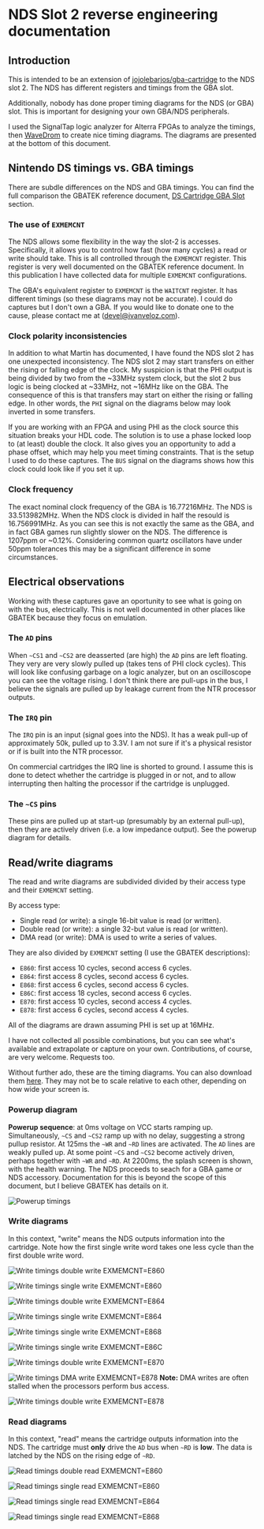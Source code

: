 # NDS Slot 2 reverse engineering documentation

## Introduction
This is intended to be an extension of [jojolebarjos/gba-cartridge](https://github.com/jojolebarjos/gba-cartridge) to the NDS slot 2. The NDS has different registers and timings from the GBA slot.

Additionally, nobody has done proper timing diagrams for the NDS (or GBA) slot. This is important for designing your own GBA/NDS peripherals. 

I used the SignalTap logic analyzer for Alterra FPGAs to analyze the timings, then [WaveDrom](https://wavedrom.com) to create nice timing diagrams. The diagrams are presented at the bottom of this document.

## Nintendo DS timings vs. GBA timings

There are subdle differences on the NDS and GBA timings. You can find the full comparison the GBATEK reference document, [DS Cartridge GBA Slot](https://problemkaputt.de/gbatek.htm#dscartridgegbaslot) section.

### The use of `EXMEMCNT`
The NDS allows some flexibility in the way the slot-2 is accesses. Specifically, it allows you to control how fast (how many cycles) a read or write should take. This is all controlled through the `EXMEMCNT` register. This register is very well documented on the GBATEK reference document. In this publication I have collected data for multiple `EXMEMCNT` configurations. 

The GBA's equivalent register to `EXMEMCNT` is the `WAITCNT` register. It has different timings (so these diagrams may not be accurate). I could do captures but I don't own a GBA. If you would like to donate one to the cause, please contact me at ([devel@ivanveloz.com](mailto:devel@ivanveloz.com)).

### Clock polarity inconsistencies
In addition to what Martin has documented, I have found the NDS slot 2 has one unexpected inconsistency. The NDS slot 2 may start transfers on either the rising or falling edge of the clock. My suspicion is that the PHI output is being divided by two from the ~33MHz system clock, but the slot 2 bus logic is being clocked at ~33MHz, not ~16MHz like on the GBA. The consequence of this is that transfers may start on either the rising or falling edge. In other words, the `PHI` signal on the diagrams below may look inverted in some transfers.

If you are working with an FPGA and using PHI as the clock source this situation breaks your HDL code. The solution is to use a phase locked loop to (at least) double the clock. It also gives you an opportunity to add a phase offset, which may help you meet timing constraints. That is the setup I used to do these captures. The `BUS` signal on the diagrams shows how this clock could look like if you set it up.

### Clock frequency
The exact nominal clock frequency of the GBA is 16.77216MHz. The NDS is 33.513982MHz. When the NDS clock is divided in half the resould is 16.756991MHz. As you can see this is not exactly the same as the GBA, and in fact GBA games run slightly slower on the NDS. The difference is 1207ppm or ~0.12%. Considering common quartz oscillators have under 50ppm tolerances this may be a significant difference in some circumstances.

## Electrical observations
Working with these captures gave an oportunity to see what is going on with the bus, electrically. This is not well documented in other places like GBATEK because they focus on emulation.

### The `AD` pins
When `~CS1` and `~CS2` are deasserted (are high) the `AD` pins are left floating. They very are very slowly pulled up (takes tens of PHI clock cycles). This will look like confusing garbage on a logic analyzer, but on an oscilloscope you can see the voltage rising. I don't think there are pull-ups in the bus, I believe the signals are pulled up by leakage current from the NTR processor outputs.

### The `IRQ` pin
The `IRQ` pin is an input (signal goes into the NDS). It has a weak pull-up of approximately 50k, pulled up to 3.3V. I am not sure if it's a physical resistor or if is built into the NTR processor.

On commercial cartridges the IRQ line is shorted to ground. I assume this is done to detect whether the cartridge is plugged in or not, and to allow interrupting then halting the processor if the cartridge is unplugged.

### The `~CS` pins
These pins are pulled up at start-up (presumably by an external pull-up), then they are actively driven (i.e. a low impedance output). See the powerup diagram for details.

## Read/write diagrams

The read and write diagrams are subdivided divided by their access type and their `EXMEMCNT` setting.

By access type:
- Single read (or write): a single 16-bit value is read (or written).
- Double read (or write): a single 32-but value is read (or written).
- DMA read (or write):  DMA is used to write a series of values.

They are also divided by `EXMEMCNT` setting (I use the GBATEK descriptions):
- `E860`: first access 10 cycles, second access 6 cycles.
- `E864`: first access 8 cycles, second access 6 cycles.
- `E868`: first access 6 cycles, second access 6 cycles.
- `E86C`: first access 18 cycles, second access 6 cycles.
- `E870`: first access 10 cycles, second access 4 cycles.
- `E878`: first access 6 cycles, second access 4 cycles.

All of the diagrams are drawn assuming PHI is set up at 16MHz.

I have not collected all possible combinations, but you can see what's available and extrapolate or capture on your own. Contributions, of course, are very welcome. Requests too.

Without further ado, these are the timing diagrams. You can also download them [here](https://github.com/IvanVeloz/nds-slot2/tree/gh-pages). They may not be to scale relative to each other, depending on how wide your screen is.

### Powerup diagram

**Powerup sequence**: at 0ms voltage on VCC starts ramping up. Simultaneously, `~CS` and `~CS2` ramp up with no delay, suggesting a strong pullup resistor. At 125ms the `~WR` and `~RD` lines are activated. The `AD` lines are weakly pulled up. At some point `~CS` and `~CS2` become actively driven, perhaps together with `~WR` and `~RD`. At 2200ms, the splash screen is shown, with the health warning. The NDS proceeds to seach for a GBA game or NDS accessory. Documentation for this is beyond the scope of this document, but I believe GBATEK has details on it.

![Powerup timings](https://ivanveloz.github.io/nds-slot2/powerup.svg)

### Write diagrams
In this context, "write" means the NDS outputs information into the cartridge. Note how the first single write word takes one less cycle than the first double write word.

![Write timings double write EXMEMCNT=E860](https://ivanveloz.github.io/nds-slot2/E860-doublewrite-GBA_BUS.svg)

![Write timings single write EXMEMCNT=E860](https://ivanveloz.github.io/nds-slot2/E860-singlewrite-GBA_BUS.svg)

![Write timings double write EXMEMCNT=E864](https://ivanveloz.github.io/nds-slot2/E864-doublewrite-GBA_BUS.svg)

![Write timings single write EXMEMCNT=E864](https://ivanveloz.github.io/nds-slot2/E864-singlewrite-GBA_BUS.svg)

![Write timings single write EXMEMCNT=E868](https://ivanveloz.github.io/nds-slot2/E868-singlewrite-GBA_BUS.svg)

![Write timings single write EXMEMCNT=E86C](https://ivanveloz.github.io/nds-slot2/E86C-singlewrite-GBA_BUS.svg)

![Write timings double write EXMEMCNT=E870](https://ivanveloz.github.io/nds-slot2/E870-doublewrite-GBA_BUS.svg)

![Write timings DMA write EXMEMCNT=E878](https://ivanveloz.github.io/nds-slot2/E878-dmawrite-GBA_BUS.svg)
**Note:** DMA writes are often stalled when the processors perform bus access.

![Write timings double write EXMEMCNT=E878](https://ivanveloz.github.io/nds-slot2/E878-doublewrite-GBA_BUS.svg)

### Read diagrams
In this context, "read" means the cartridge outputs information into the NDS. The cartridge must **only** drive the `AD` bus when `~RD` is **low**. The data is latched by the NDS on the rising edge of `~RD`.

![Read timings double read EXMEMCNT=E860](https://ivanveloz.github.io/nds-slot2/E860-doubleread-GBA_BUS.svg)

![Read timings single read EXMEMCNT=E860](https://ivanveloz.github.io/nds-slot2/E860-singleread-GBA_BUS.svg)

![Read timings single read EXMEMCNT=E864](https://ivanveloz.github.io/nds-slot2/E864-singleread-GBA_BUS.svg)

![Read timings single read EXMEMCNT=E868](https://ivanveloz.github.io/nds-slot2/E868-singleread-GBA_BUS.svg)
